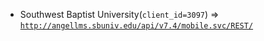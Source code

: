  - Southwest Baptist University(`client_id=3097`) => [`http://angellms.sbuniv.edu/api/v7.4/mobile.svc/REST/`](http://angellms.sbuniv.edu/api/v7.4/mobile.svc/REST/)
